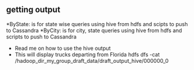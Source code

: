 getting output
-------------
*ByState: is for state wise queries using hive from hdfs and scipts to push to Cassandra
*ByCity: is for city, state queries using hive from hdfs and scripts to push to Cassandra
* Read me on how to use the hive output
* This will display trucks departing from Florida
hdfs dfs -cat /hadoop_dir_my_group_draft_data/draft_output_hive/000000_0

